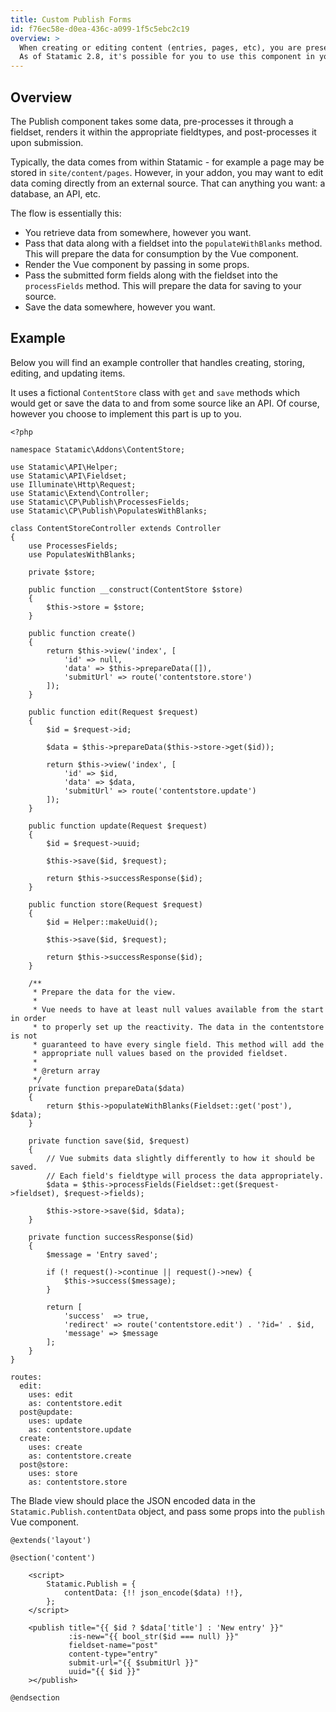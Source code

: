 ```yaml
---
title: Custom Publish Forms
id: f76ec58e-d0ea-436c-a099-1f5c5ebc2c19
overview: >
  When creating or editing content (entries, pages, etc), you are presented with a form view. This is what we call the "Publish" form.
  As of Statamic 2.8, it's possible for you to use this component in your addons.
---
```


## Overview

The Publish component takes some data, pre-processes it through a fieldset, renders it within the appropriate fieldtypes, and post-processes it upon submission.

Typically, the data comes from within Statamic - for example a page may be stored in `site/content/pages`.
However, in your addon, you may want to edit data coming directly from an external source. That can anything you want: a database, an API, etc.

The flow is essentially this:

- You retrieve data from somewhere, however you want.
- Pass that data along with a fieldset into the `populateWithBlanks` method. This will prepare the data for consumption by the Vue component.
- Render the Vue component by passing in some props.
- Pass the submitted form fields along with the fieldset into the `processFields` method. This will prepare the data for saving to your source.
- Save the data somewhere, however you want.

## Example

Below you will find an example controller that handles creating, storing, editing, and updating items.

It uses a fictional `ContentStore` class with `get` and `save` methods which would get or save the data to and from some source like an API.
Of course, however you choose to implement this part is up to you.

``` .language-php
<?php

namespace Statamic\Addons\ContentStore;

use Statamic\API\Helper;
use Statamic\API\Fieldset;
use Illuminate\Http\Request;
use Statamic\Extend\Controller;
use Statamic\CP\Publish\ProcessesFields;
use Statamic\CP\Publish\PopulatesWithBlanks;

class ContentStoreController extends Controller
{
    use ProcessesFields;
    use PopulatesWithBlanks;

    private $store;

    public function __construct(ContentStore $store)
    {
        $this->store = $store;
    }

    public function create()
    {
        return $this->view('index', [
            'id' => null,
            'data' => $this->prepareData([]),
            'submitUrl' => route('contentstore.store')
        ]);
    }

    public function edit(Request $request)
    {
        $id = $request->id;

        $data = $this->prepareData($this->store->get($id));

        return $this->view('index', [
            'id' => $id,
            'data' => $data,
            'submitUrl' => route('contentstore.update')
        ]);
    }

    public function update(Request $request)
    {
        $id = $request->uuid;

        $this->save($id, $request);

        return $this->successResponse($id);
    }

    public function store(Request $request)
    {
        $id = Helper::makeUuid();

        $this->save($id, $request);

        return $this->successResponse($id);
    }

    /**
     * Prepare the data for the view.
     *
     * Vue needs to have at least null values available from the start in order
     * to properly set up the reactivity. The data in the contentstore is not
     * guaranteed to have every single field. This method will add the
     * appropriate null values based on the provided fieldset.
     *
     * @return array
     */
    private function prepareData($data)
    {
        return $this->populateWithBlanks(Fieldset::get('post'), $data);
    }

    private function save($id, $request)
    {
        // Vue submits data slightly differently to how it should be saved.
        // Each field's fieldtype will process the data appropriately.
        $data = $this->processFields(Fieldset::get($request->fieldset), $request->fields);

        $this->store->save($id, $data);
    }

    private function successResponse($id)
    {
        $message = 'Entry saved';

        if (! request()->continue || request()->new) {
            $this->success($message);
        }

        return [
            'success'  => true,
            'redirect' => route('contentstore.edit') . '?id=' . $id,
            'message' => $message
        ];
    }
}
```

``` .language-yaml
routes:
  edit:
    uses: edit
    as: contentstore.edit
  post@update:
    uses: update
    as: contentstore.update
  create:
    uses: create
    as: contentstore.create
  post@store:
    uses: store
    as: contentstore.store
```

The Blade view should place the JSON encoded data in the `Statamic.Publish.contentData` object, and pass some props into the `publish` Vue component.

``` .language-blade
@extends('layout')

@section('content')

    <script>
        Statamic.Publish = {
            contentData: {!! json_encode($data) !!},
        };
    </script>

    <publish title="{{ $id ? $data['title'] : 'New entry' }}"
             :is-new="{{ bool_str($id === null) }}"
             fieldset-name="post"
             content-type="entry"
             submit-url="{{ $submitUrl }}"
             uuid="{{ $id }}"
    ></publish>

@endsection
```